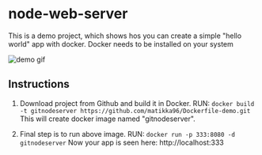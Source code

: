 # node-web-server
This is a demo project, which shows hos you can create a simple "hello world" app with docker.
Docker needs to be installed on your system

![demo gif](https://github.com/matikka96/node-web-server/blob/master/demo.gif?raw=true)

## Instructions

1. Download project from Github and build it in Docker.
RUN: ```docker build -t gitnodeserver https://github.com/matikka96/Dockerfile-demo.git```
This will create docker image named "gitnodeserver".

2. Final step is to run above image.
RUN: ```docker run -p 333:8080 -d gitnodeserver```
Now your app is seen here: http://localhost:333
